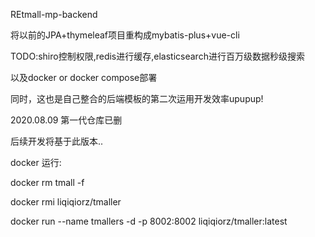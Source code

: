 REtmall-mp-backend


将以前的JPA+thymeleaf项目重构成mybatis-plus+vue-cli

TODO:shiro控制权限,redis进行缓存,elasticsearch进行百万级数据秒级搜索

以及docker or docker compose部署

同时，这也是自己整合的后端模板的第二次运用开发效率upupup!

2020.08.09 第一代仓库已删

后续开发将基于此版本..

docker 运行:

docker rm tmall -f

docker rmi liqiqiorz/tmaller

docker run --name tmallers -d -p 8002:8002 liqiqiorz/tmaller:latest